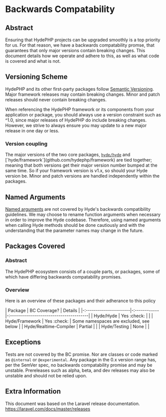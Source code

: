 # Backwards Compatability

## Abstract

Ensuring that HydePHP projects can be upgraded smoothly is a top priority for us. For that reason, we have a backwards compatability promse, that guarantees that only major versions contain breaking changes. This document details how we operate and adhere to this, as well as what code is covered and what is not.

## Versioning Scheme

HydePHP and its other first-party packages follow [Semantic Versioning](https://semver.org). Major framework releases may contain breaking changes. Minor and patch releases should never contain breaking changes.

When referencing the HydePHP framework or its components from your application or package, you should always use a version constraint such as ^1.0, since major releases of HydePHP do include breaking changes. However, we strive to always ensure you may update to a new major release in one day or less.

### Version coupling

The major versions of the two core packages, [`hyde/hyde`](github.com/hydephp/hyde`) and [`hyde/framework`](github.com/hydephp/framework) are tied together; meaning that both versions get their major version number bumped at the same time. So if your framework version is v1.x, so should your Hyde version be. Minor and patch versions are handled independently within the packages.

## Named Arguments
[Named arguments](https://www.php.net/manual/en/functions.arguments.php#functions.named-arguments) are not covered by Hyde's backwards compatibility guidelines. We may choose to rename function arguments when necessary in order to improve the Hyde codebase. Therefore, using named arguments when calling Hyde methods should be done cautiously and with the understanding that the parameter names may change in the future.

## Packages Covered

### Abstract

The HydePHP ecosystem consists of a couple parts, or packages, some of which have differing backwards compatability promises.

### Overview
Here is an overview of these packages and their adherance to this policy

| Package                | BC Coverage? | Details                                 |
|-:----------------------|-:------------|-:---------------------------------------|
| Hyde/Hyde              | Yes :check:  |                                         |
| Hyde/Framework         | Yes :check:  | Some namespaces are excluded, see below |
| Hyde/Realtime-Compiler | Partial      |                                         |
| Hyde/Testing           | None         |                                         |

## Exceptions

Tests are not covered by the BC promise. Nor are classes or code marked as `@internal` or `@experimental`.
Any package in the 0.x version range has, per the SemVer spec, no backwards compatability promise and may be unstable.
Prereleases such as alpha, beta, and dev releases may also be unstable and should not be relied upon.

## Extra Information

This document was based on the Laravel release documentation. https://laravel.com/docs/master/releases
